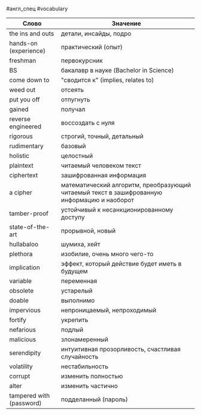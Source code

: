 #англ_спец #vocabulary 

| Слово                    | Значение                                                                                    |
| ------------------------ | ------------------------------------------------------------------------------------------- |
| the ins and outs         | детали, инсайды, подро                                                                      |
| hands-on (experience)    | практический (опыт)                                                                         |
| freshman                 | первокурсник                                                                                |
| BS                       | бакалавр в науке (Bachelor in Science)                                                      |
| come down to             | "сводится к" (implies, relates to)                                                          |
| weed out                 | отсеять                                                                                     |
| put you off              | отпугнуть                                                                                   |
| gained                   | получал                                                                                     |
| reverse engineered       | воссоздать с нуля                                                                           |
| rigorous                 | строгий, точный, детальный                                                                  |
| rudimentary              | базовый                                                                                     |
| holistic                 | целостный                                                                                   |
| plaintext                | читаемый человеком текст                                                                    |
| ciphertext               | зашифрованная информация                                                                    |
| a cipher                 | математический алгоритм, преобразующий читаемый текст в зашифрованную информацию и наоборот |
| tamber-proof             | устойчивый к несанкционированному доступу                                                   |
| state-of-the-art         | прорывной, новый                                                                            |
| hullabaloo               | шумиха, хейт                                                                                |
| plethora                 | изобилие, очень много чего-то                                                               |
| implication              | эффект, который действие будет иметь в будущем                                              |
| variable                 | переменная                                                                                  |
| obsolete                 | устарелый                                                                                   |
| doable                   | выполнимо                                                                                   |
| impervious               | непроницаемый, непроходимый                                                                 |
| fortify                  | укрепить                                                                                    |
| nefarious                | подлый                                                                                      |
| malicious                | злонамеренный                                                                               |
| serendipity              | интуитивная прозорливость, счастливая случайность                                           |
| volatility               | нестабильность                                                                              |
| corrupt                  | изменить полностью                                                                          |
| alter                    | изменить частично                                                                           |
| tampered with (password) | подделанный (пароль)                                                                        |

